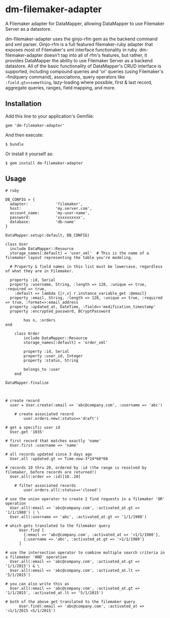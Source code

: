 # dm-filemaker-adapter

A Filemaker adapter for DataMapper, allowing DataMapper to use Filemaker Server as a datastore.

dm-filemaker-adapter uses the ginjo-rfm gem as the backend command and xml parser. Ginjo-rfm is a full featured filemaker-ruby adapter that exposes most of Filemaker's xml interface functionality in ruby. dm-filemaker-adapter doesn't tap into all of rfm's features, but rather, it provides DataMapper the ability to use Filemaker Server as a backend datastore. All of the basic functionality of DataMapper's CRUD interface is supported, including compound queries and 'or' queries (using Filemaker's -findquery command), associations, query operators like ```:field.gt=>something```, lazy-loading where possible, first & last record, aggregate queries, ranges, field mapping, and more.

## Installation

Add this line to your application's Gemfile:

    gem 'dm-filemaker-adapter'

And then execute:

    $ bundle

Or install it yourself as:

    $ gem install dm-filemaker-adapter

## Usage

    # ruby

    DB_CONFIG = {
      adapter:            'filemaker',
      host:               'my.server.com',
      account_name:       'my-user-name',
      password:           'xxxxxxxxxx',
      database:           'db-name'   
    }

    DataMapper.setup(:default, DB_CONFIG)
    
    class User
      include DataMapper::Resource
      storage_names[:default] = 'user_xml'  # This is the name of a filemaker layout representing the table you're modeling.

      # Property & field names in this list must be lowercase, regardless of what they are in Filemaker.

      property :id, Serial
      property :username, String, :length => 128, :unique => true, :required => true,
        :default => lambda {|r,v| r.instance_variable_get :@email}
      property :email, String, :length => 128, :unique => true, :required => true, :format=>:email_address
      property :updated_at, DateTime, :field=>'modification_timestamp'
      property :encrypted_password, BCryptPassword

			has n, :orders
    end

		class Order
			include DataMapper::Resource
			storage_names[:default] = 'order_xml'
			
			property :id, Serial
			property :user_id, Integer
			property :status, String
			
			belongs_to :user
		end

    DataMapper.finalize



    # create record
      user = User.create(:email => 'abc@company.com', :username => 'abc')

		# create associated record
			user.orders.new(:status=>'draft')

    # get a specific user id
      User.get '1035'

    # first record that matches exactly 'name'
      User.first :username => 'name'

    # all records updated since 3 days ago
      User.all :updated.gt => Time.now-3*24*60*60

    # records 10 thru 20, ordered by :id (the range is resolved by filemaker, before records are returned!)
      User.all(:order => :id)[10..20]

		# filter associated records
			user.orders.all(:status=>'closed')

    # use the union operator to create 2 find requests in a filemaker 'OR' operation
      User.all(:email => 'abc@company.com', :activated_at.gt => '1/1/1980') | \
      User.all(:username => 'abc', :activated_at.gt => '1/1/1980')

    # which gets translated to the filemaker query
	      User.find [
	        {:email => 'abc@company.com', :activated_at => '>1/1/1980'},
	        {:username => 'abc', :activated_at.gt => '>1/1/1980'}
	      ]

    # use the intersection operator to combine multiple search criteria in a filemaker 'AND' operation
      User.all(:email => 'abc@company.com', :activated_at.gt => '1/1/2015') & \
      User.all(:email => 'abc@company.com', :activated_at.lt => '5/1/2015')

    # you can also write this as
      User.all(:email => 'abc@company.com', :activated_at.gt => '1/1/2015', :activated_at.lt => '5/1/2015')
    
    # both of the above get translated to the filemaker query
	      User.find(:email => 'abc@company.com', :activated_at => '>1/1/2015 <5/1/2015')



